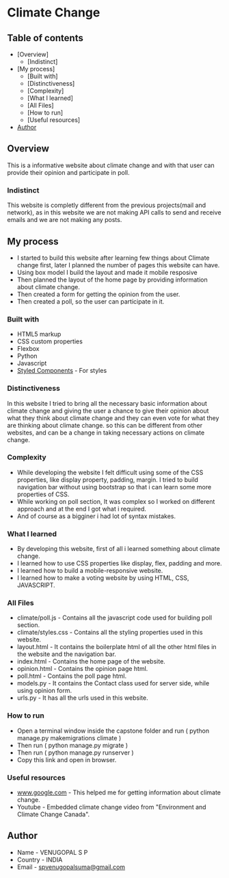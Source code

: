 # Climate Change
 

## Table of contents

- [Overview]
  - [Indistinct]
- [My process] 
  - [Built with]
  - [Distinctiveness]
  - [Complexity]
  - [What I learned]
  - [All Files]
  - [How to run]
  - [Useful resources]
- [Author](#author)

## Overview

 This is a informative website about climate change and with that user can provide their opinion and participate in poll.

### Indistinct

 This website is completly different from the previous projects(mail and network), as in this website we are not
 making API calls to send and receive emails and we are not making any posts.


## My process

- I started to build this website after learning few things about Climate change first, later I planned the number of pages this website can have.
- Using box model I build the layout and made it mobile resposive   
- Then planned the layout of the home page by providing information about climate change.
- Then created a form for getting the opinion from the user.
- Then created a poll, so the user can participate in it.  

### Built with

- HTML5 markup
- CSS custom properties
- Flexbox
- Python
- Javascript
- [Styled Components](https://cdn.jsdelivr.net/npm/bootstrap@4.3.1/dist/css/bootstrap.min.css) - For styles

### Distinctiveness

 In this website I tried to bring all the necessary basic information about climate change and giving the user a chance to give their opinion about what they think about climate change and they can even vote for what they are thinking about climate change. so this can be different from other websites, and can be a change in taking necessary actions on climate change. 

### Complexity

- While developing the website I felt difficult using some of the CSS properties, like display property, padding, margin. I tried to build navigation bar without using bootstrap so that i can learn some more properties of CSS.
- While working on poll section, It was complex so I worked on different approach and at the end I got what i required.
- And of course as a bigginer i had lot of syntax mistakes.

### What I learned

- By developing this website, first of all i learned something about climate change.
- I learned how to use CSS properties like display, flex, padding and more.
- I learned how to build a mobile-responsive website.
- I learned how to make a voting website by using HTML, CSS, JAVASCRIPT.

### All Files

- climate/poll.js - Contains all the javascript code used for building poll section.
- climate/styles.css - Contains all the styling properties used in this website.
- layout.html - It contains the boilerplate html of all the other html files in the website and the navigation bar.
- index.html - Contains the home page of the website.
- opinion.html - Contains the opinion page html.
- poll.html - Contains the poll page html.
- models.py - It contains the Contact class used for server side, while using opinion form.
- urls.py - It has all the urls used in this website.

### How to run 
  
- Open a terminal window inside the capstone folder and run ( python manage.py makemigrations climate )
- Then run ( python manage.py migrate )
- Then run ( python manage.py runserver )
- Copy this link and open in browser.

### Useful resources

- www.google.com - This helped me for getting information about climate change.
- Youtube - Embedded climate change video from "Environment and Climate Change Canada".

## Author

- Name - VENUGOPAL S P
- Country - INDIA
- Email - spvenugopalsuma@gmail.com

